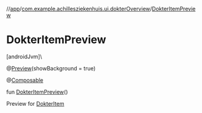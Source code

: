 //[app](../../index.md)/[com.example.achillesziekenhuis.ui.dokterOverview](index.md)/[DokterItemPreview](-dokter-item-preview.md)

# DokterItemPreview

[androidJvm]\

@[Preview](https://developer.android.com/reference/kotlin/androidx/compose/ui/tooling/preview/Preview.html)(showBackground = true)

@[Composable](https://developer.android.com/reference/kotlin/androidx/compose/runtime/Composable.html)

fun [DokterItemPreview](-dokter-item-preview.md)()

Preview for [DokterItem](-dokter-item.md)
